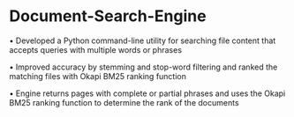 # Document-Search-Engine
• Developed a Python command-line utility for searching file content that accepts queries with multiple words or phrases

• Improved accuracy by stemming and stop-word filtering and ranked the matching files with Okapi BM25 ranking function

• Engine returns pages with complete or partial phrases and uses the Okapi BM25 ranking function to determine the rank of the documents
